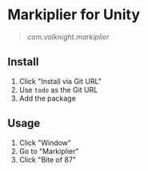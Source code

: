 # Markiplier for Unity

> *com.valknight.markiplier*

## Install

1. Click "Install via Git URL"
2. Use `todo` as the Git URL
3. Add the package

## Usage

1. Click "Window"
2. Go to "Markiplier"
3. Click "Bite of 87"